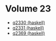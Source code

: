 # Volume 23

* [q2330 (haskell)](haskell/q2330.hs)
* [q2331 (haskell)](haskell/q2331.hs)
* [q2369 (haskell)](haskell/q2369.hs)
